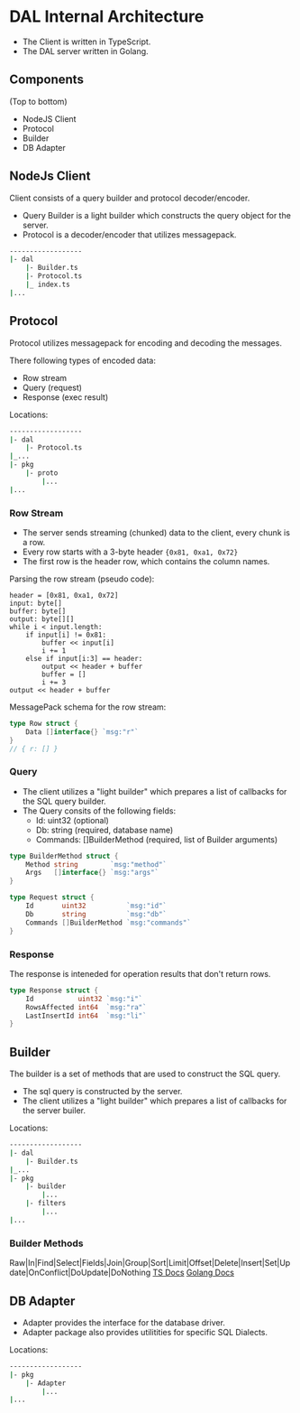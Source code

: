 # DAL Internal Architecture

- The Client is written in TypeScript.
- The DAL server written in Golang.

## Components

(Top to bottom)

- NodeJS Client
- Protocol
- Builder
- DB Adapter

## NodeJs Client

Client consists of a query builder and protocol decoder/encoder.

- Query Builder is a light builder which constructs the query object for the server.
- Protocol is a decoder/encoder that utilizes messagepack.

```bash
------------------
|- dal
    |- Builder.ts
    |- Protocol.ts
    |_ index.ts
|...
```

## Protocol

Protocol utilizes messagepack for encoding and decoding the messages.

There following types of encoded data:

- Row stream
- Query (request)
- Response (exec result)

Locations:

```bash
------------------
|- dal
    |- Protocol.ts
|_...
|- pkg
    |- proto
        |...
|...
```

### Row Stream

- The server sends streaming (chunked) data to the client, every chunk is a row.
- Every row starts with a 3-byte header `{0x81, 0xa1, 0x72}`
- The first row is the header row, which contains the column names.

Parsing the row stream (pseudo code):

```
header = [0x81, 0xa1, 0x72]
input: byte[]
buffer: byte[]
output: byte[][]
while i < input.length:
    if input[i] != 0x81:
        buffer << input[i]
        i += 1
    else if input[i:3] == header:
        output << header + buffer
        buffer = []
        i += 3
output << header + buffer
```

MessagePack schema for the row stream:

```go
type Row struct {
	Data []interface{} `msg:"r"`
}
// { r: [] }
```

### Query

- The client utilizes a "light builder" which prepares a list of callbacks for the SQL query builder.
- The Query consits of the following fields:
  - Id: uint32 (optional)
  - Db: string (required, database name)
  - Commands: []BuilderMethod (required, list of Builder arguments)

```go
type BuilderMethod struct {
	Method string        `msg:"method"`
	Args   []interface{} `msg:"args"`
}

type Request struct {
	Id       uint32          `msg:"id"`
	Db       string          `msg:"db"`
	Commands []BuilderMethod `msg:"commands"`
}
```

### Response

The response is inteneded for operation results that don't return rows.

```go
type Response struct {
	Id           uint32 `msg:"i"`
	RowsAffected int64  `msg:"ra"`
	LastInsertId int64  `msg:"li"`
}
```

## Builder

The builder is a set of methods that are used to construct the SQL query.

- The sql query is constructed by the server.
- The client utilizes a "light builder" which prepares a list of callbacks for the server builer.

Locations:

```bash
------------------
|- dal
    |- Builder.ts
|_...
|- pkg
    |- builder
        |...
    |- filters
        |...
|...
```

### Builder Methods

Raw|In|Find|Select|Fields|Join|Group|Sort|Limit|Offset|Delete|Insert|Set|Update|OnConflict|DoUpdate|DoNothing
[TS Docs]()
[Golang Docs]()

## DB Adapter

- Adapter provides the interface for the database driver.
- Adapter package also provides utilitities for specific SQL Dialects.

Locations:

```bash
------------------
|- pkg
    |- Adapter
        |...
|...
```
